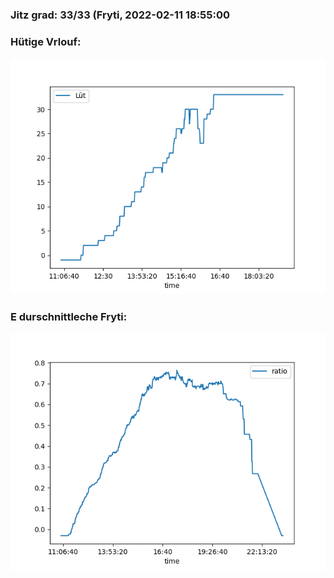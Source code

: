 ### Jitz grad: 33/33 (Fryti, 2022-02-11 18:55:00

### Hütige Vrlouf:
![Graph](Today.png)

### E durschnittleche Fryti:
![Graph](Fryti.png)